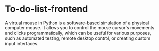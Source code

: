 # To-do-list-frontend
A virtual mouse in Python is a software-based simulation of a physical computer mouse. It allows you to control the mouse cursor's movements and clicks programmatically, which can be useful for various purposes, such as automated testing, remote desktop control, or creating custom input interfaces.
